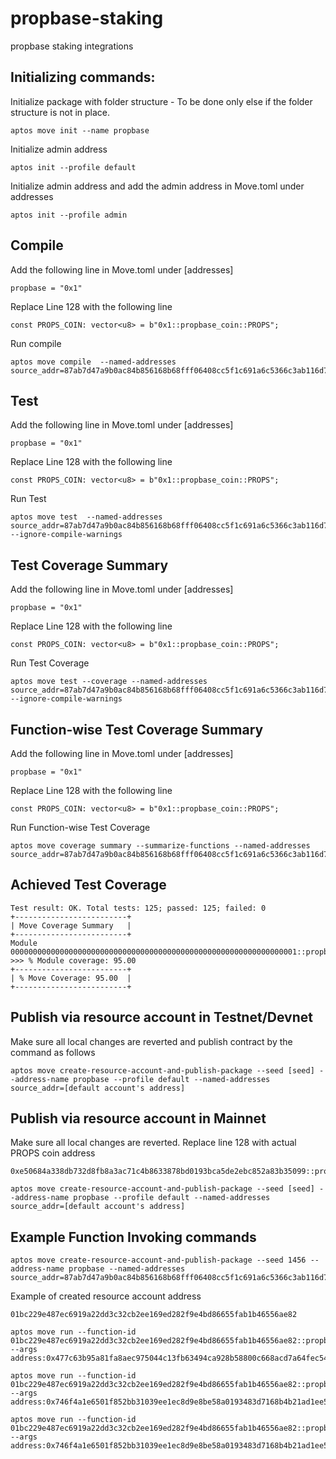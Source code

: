 # propbase-staking

propbase staking integrations

## Initializing commands:

Initialize package with folder structure - To be done only else if the folder structure is not in place.

```
aptos move init --name propbase

```

Initialize admin address

```
aptos init --profile default
```

Initialize admin address and add the admin address in Move.toml under addresses

```
aptos init --profile admin
```

## Compile

Add the following line in Move.toml under [addresses]

```
propbase = "0x1"
```

Replace Line 128 with the following line

```
const PROPS_COIN: vector<u8> = b"0x1::propbase_coin::PROPS";
```

Run compile

```
aptos move compile  --named-addresses source_addr=87ab7d47a9b0ac84b856168b68fff06408cc5f1c691a6c5366c3ab116d76d93c
```

## Test

Add the following line in Move.toml under [addresses]

```
propbase = "0x1"
```

Replace Line 128 with the following line

```
const PROPS_COIN: vector<u8> = b"0x1::propbase_coin::PROPS";
```

Run Test

```
aptos move test  --named-addresses source_addr=87ab7d47a9b0ac84b856168b68fff06408cc5f1c691a6c5366c3ab116d76d93c --ignore-compile-warnings
```

## Test Coverage Summary

Add the following line in Move.toml under [addresses]

```
propbase = "0x1"
```

Replace Line 128 with the following line

```
const PROPS_COIN: vector<u8> = b"0x1::propbase_coin::PROPS";
```

Run Test Coverage

```
aptos move test --coverage --named-addresses source_addr=87ab7d47a9b0ac84b856168b68fff06408cc5f1c691a6c5366c3ab116d76d93c --ignore-compile-warnings
```

## Function-wise Test Coverage Summary

Add the following line in Move.toml under [addresses]

```
propbase = "0x1"
```

Replace Line 128 with the following line

```
const PROPS_COIN: vector<u8> = b"0x1::propbase_coin::PROPS";
```

Run Function-wise Test Coverage

```
aptos move coverage summary --summarize-functions --named-addresses source_addr=87ab7d47a9b0ac84b856168b68fff06408cc5f1c691a6c5366c3ab116d76d93c
```

## Achieved Test Coverage

```
Test result: OK. Total tests: 125; passed: 125; failed: 0
+-------------------------+
| Move Coverage Summary   |
+-------------------------+
Module 0000000000000000000000000000000000000000000000000000000000000001::propbase_staking
>>> % Module coverage: 95.00
+-------------------------+
| % Move Coverage: 95.00  |
+-------------------------+
```

## Publish via resource account in Testnet/Devnet

Make sure all local changes are reverted and publish contract by the command as follows

```
aptos move create-resource-account-and-publish-package --seed [seed] --address-name propbase --profile default --named-addresses source_addr=[default account's address]
```

## Publish via resource account in Mainnet

Make sure all local changes are reverted.
Replace line 128 with actual PROPS coin address

```
0xe50684a338db732d8fb8a3ac71c4b8633878bd0193bca5de2ebc852a83b35099::propbase_coin::PROPS
```

```
aptos move create-resource-account-and-publish-package --seed [seed] --address-name propbase --profile default --named-addresses source_addr=[default account's address]
```

## Example Function Invoking commands

```
aptos move create-resource-account-and-publish-package --seed 1456 --address-name propbase --named-addresses source_addr=87ab7d47a9b0ac84b856168b68fff06408cc5f1c691a6c5366c3ab116d76d93c

```

Example of created resource account address

```
01bc229e487ec6919a22dd3c32cb2ee169ed282f9e4bd86655fab1b46556ae82
```

```
aptos move run --function-id 01bc229e487ec6919a22dd3c32cb2ee169ed282f9e4bd86655fab1b46556ae82::propbase_staking::set_admin --args address:0x477c63b95a81fa8aec975044c13fb63494ca928b58800c668acd7a64fec544ba
```

```
aptos move run --function-id 01bc229e487ec6919a22dd3c32cb2ee169ed282f9e4bd86655fab1b46556ae82::propbase_staking::set_treasury --args address:0x746f4a1e6501f852bb31039ee1ec8d9e8be58a0193483d7168b4b21ad1ee5897
```

```
aptos move run --function-id 01bc229e487ec6919a22dd3c32cb2ee169ed282f9e4bd86655fab1b46556ae82::propbase_staking::set_reward_treasurer --args address:0x746f4a1e6501f852bb31039ee1ec8d9e8be58a0193483d7168b4b21ad1ee5897
```
